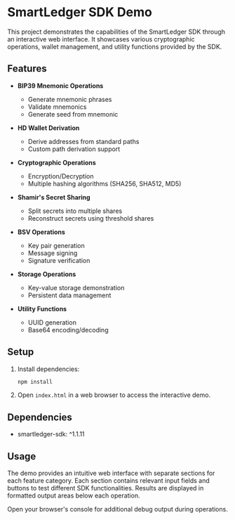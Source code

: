 # SmartLedger SDK Demo

This project demonstrates the capabilities of the SmartLedger SDK through an interactive web interface. It showcases various cryptographic operations, wallet management, and utility functions provided by the SDK.

## Features

- **BIP39 Mnemonic Operations**

  - Generate mnemonic phrases
  - Validate mnemonics
  - Generate seed from mnemonic

- **HD Wallet Derivation**

  - Derive addresses from standard paths
  - Custom path derivation support

- **Cryptographic Operations**

  - Encryption/Decryption
  - Multiple hashing algorithms (SHA256, SHA512, MD5)

- **Shamir's Secret Sharing**

  - Split secrets into multiple shares
  - Reconstruct secrets using threshold shares

- **BSV Operations**

  - Key pair generation
  - Message signing
  - Signature verification

- **Storage Operations**

  - Key-value storage demonstration
  - Persistent data management

- **Utility Functions**
  - UUID generation
  - Base64 encoding/decoding

## Setup

1. Install dependencies:

   ```bash
   npm install
   ```

2. Open `index.html` in a web browser to access the interactive demo.

## Dependencies

- smartledger-sdk: ^1.1.11

## Usage

The demo provides an intuitive web interface with separate sections for each feature category. Each section contains relevant input fields and buttons to test different SDK functionalities. Results are displayed in formatted output areas below each operation.

Open your browser's console for additional debug output during operations.
